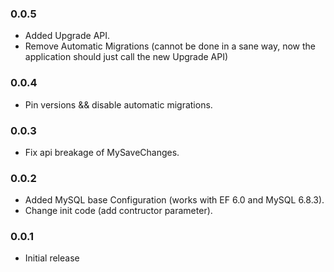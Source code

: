 ﻿### 0.0.5

 * Added Upgrade API.
 * Remove Automatic Migrations (cannot be done in a sane way, now the application should just call the new Upgrade API)

### 0.0.4

 * Pin versions && disable automatic migrations.

### 0.0.3

 * Fix api breakage of MySaveChanges.

### 0.0.2

 * Added MySQL base Configuration (works with EF 6.0 and MySQL 6.8.3).
 * Change init code (add contructor parameter).

### 0.0.1

 * Initial release
